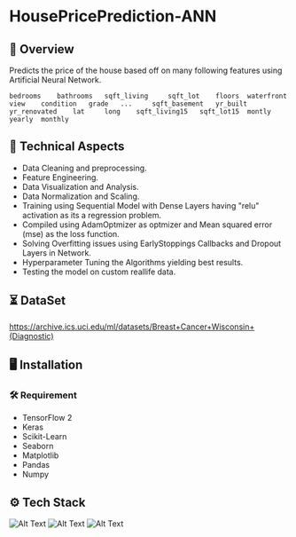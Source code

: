 
# HousePricePrediction-ANN



## 📝 Overview
 
 Predicts the price of the house based off on many following features using Artificial Neural Network.
    
    bedrooms 	bathrooms 	sqft_living 	sqft_lot 	floors 	waterfront 	view 	condition 	grade 	... 	sqft_basement 	yr_built 	yr_renovated 	lat 	long 	sqft_living15 	sqft_lot15 	montly 	yearly 	monthly
 	 
    
## 🧰 Technical Aspects

- Data Cleaning and preprocessing.
- Feature Engineering.
- Data Visualization and Analysis.
- Data Normalization and Scaling.
- Training using Sequential Model with Dense Layers having "relu" activation as its a regression problem.
- Compiled using AdamOptmizer as optmizer and Mean squared error (mse) as the loss function.
- Solving Overfitting issues using EarlyStoppings Callbacks and Dropout Layers in Network.
- Hyperparameter Tuning the Algorithms yielding best results.
- Testing the model on custom reallife data.
## ⏳ DataSet

https://archive.ics.uci.edu/ml/datasets/Breast+Cancer+Wisconsin+(Diagnostic)
## 🖥️ Installation
### 🛠️ Requirement

* TensorFlow 2
* Keras
* Scikit-Learn
* Seaborn
* Matplotlib
* Pandas
* Numpy


    
## ⚙️ Tech Stack
![Alt Text](https://john.soban.ski/images/Fast_And_Easy_Regression_With_Tensorflow_Part_2/00_Tf_Keras_Logo.png)
![Alt Text](https://i2.wp.com/softwareengineeringdaily.com/wp-content/uploads/2016/09/scikit-learn-logo.png?resize=566%2C202&ssl=1)
![Alt Text](https://fiverr-res.cloudinary.com/images/q_auto,f_auto/gigs/187550926/original/cde47296f9d02346b6561eee753741d7272bfce6/do-data-analysis-in-python-using-numpy-pandas-matplotlib-seaborn.jpg)
